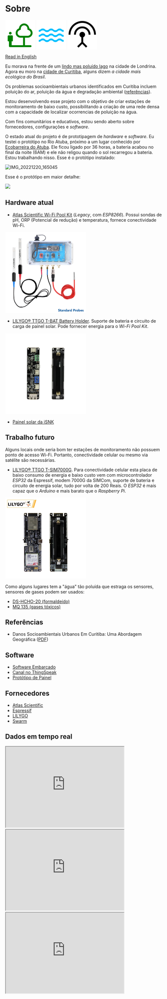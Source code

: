 # Sobre

<img src="https://raw.githubusercontent.com/dirceu-jr/ambient-water-quality/master/readme_files/nature_people_FILL0_wght400_GRAD0_opsz48.svg" align="middle"> <img src="https://raw.githubusercontent.com/dirceu-jr/ambient-water-quality/master/readme_files/water_FILL0_wght400_GRAD0_opsz48.svg" align="middle"> <img src="https://raw.githubusercontent.com/dirceu-jr/ambient-water-quality/master/readme_files/antenna_FILL0_wght400_GRAD0_opsz48.svg" align="middle">

[Read in English](https://dirceu-jr.github.io/ambient-water-quality/)

Eu morava na frente de um [lindo mas poluído lago](https://pt.wikipedia.org/wiki/Ficheiro:Lago_Igap%C3%B3_Londrina.jpg) na cidade de Londrina. Agora eu moro na [cidade de Curitiba](https://pt.wikipedia.org/wiki/Curitiba), alguns dizem _a cidade mais ecológica do Brasil_.

Os problemas socioambientais urbanos identificados em Curitiba incluem poluição do ar, poluição da água e degradação ambiental ([referências](#referências)).

Estou desenvolvendo esse projeto com o objetivo de criar estações de monitoramento de baixo custo, possibilitando a criação de uma rede densa com a capacidade de localizar ocorrencias de poluição na água.

Com fins comunitários e educativos, estou sendo aberto sobre fornecedores, configurações e _software_.

O estado atual do projeto é de prototipagem de _hardware_ e _software_. Eu testei o protótipo no Rio Atuba, próximo a um lugar conhecido por [Ecobarreira do Atuba](https://www.instagram.com/ecobarreira_diegosaldanha/). Ele ficou ligado por 36 horas, a bateria acabou no final da noite (6AM) e ele não religou quando o sol recarregou a bateria. Estou trabalhando nisso. Esse é o protótipo instalado:

![IMG_20221220_165045](https://user-images.githubusercontent.com/20571/212798906-fd5728bf-b791-455d-8456-79cf07689e0c.jpg)

Esse é o protótipo em maior detalhe:

<img src="https://user-images.githubusercontent.com/20571/212799501-3fa20d3c-de6e-48f0-9699-e0ce9b30915b.jpg" width="340">

## Hardware atual

- [Atlas Scientific Wi-Fi Pool Kit](https://atlas-scientific.com/kits/wi-fi-pool-kit/) (_Legacy_, com _ESP8266_). Possui sondas de pH, ORP (Potencial de redução) e temperatura, fornece conectividade Wi-Fi.

<a target="_blank" href="https://atlas-scientific.com/kits/wi-fi-pool-kit/"><img alt="Atlas Scientific Wi-Fi Pool Kit" width="260" src="https://raw.githubusercontent.com/dirceu-jr/ambient-water-quality/master/readme_files/wi-fi-pk01.jpeg"></a>

- [LILYGO® TTGO T-BAT Battery Holder](https://pt.aliexpress.com/item/4001156737871.html). Suporte de bateria e circuito de carga de painel solar. Pode fornecer energia para o _Wi-Fi Pool Kit_.

<a target="_blank" href="https://pt.aliexpress.com/item/4001156737871.html"><img alt="LILYGO® TTGO T-BAT Suporte de Bateria" width="260" src="https://raw.githubusercontent.com/dirceu-jr/ambient-water-quality/master/readme_files/lilygo-ttgo-t-bat.webp"></a>

- [Painel solar da iSNK](https://pt.aliexpress.com/store/3877081)

## Trabalho futuro

Alguns locais onde seria bom ter estações de monitoramento não possuem ponto de acesso Wi-Fi. Portanto, conectividade celular ou mesmo via satélite são necessárias.

- [LILYGO® TTGO T-SIM7000G](https://pt.aliexpress.com/item/4000542688096.html). Para conectividade celular esta placa de baixo consumo de energia e baixo custo vem com microcontrolador _ESP32_ da Espressif, modem 7000G da SIMCom, suporte de bateria e circuito de energia solar, tudo por volta de 200 Reais. O _ESP32_ é mais capaz que o _Arduino_ e mais barato que o _Raspberry Pi_.

<a target="_blank" href="https://pt.aliexpress.com/item/4000542688096.html"><img alt="LILYGO® TTGO T-SIM7000G" width="260" src="https://raw.githubusercontent.com/dirceu-jr/ambient-water-quality/master/readme_files/lilygo-t-sim7000g.webp"></a>

Como alguns lugares tem a "água" tão poluída que estraga os sensores, sensores de gases podem ser usados:

- [DS-HCHO-20 (formaldeído)](https://aliexpress.com/item/10000027551761.html)
- [MQ 135 (gases tóxicos)](https://aliexpress.com/w/wholesale-MQ-135.html)

## Referências

- Danos Socioambientais Urbanos Em Curitiba: Uma Abordagem Geográfica ([PDF](https://github.com/dirceu-jr/ambient-water-quality/blob/master/references/danos-socioambientais-urbanos-em-curitiba-uma-abordagem-geografica.pdf))

## Software

- [Software Embarcado](https://github.com/dirceu-jr/ambient-water-quality/blob/master/firmware/legacy_pool_kit.ino)
- [Canal no ThingSpeak](https://thingspeak.com/channels/1956479/)
- [Protótipo de Painel](https://dirceu-jr.github.io/ambient-water-quality/dashboard/)

## Fornecedores

- [Atlas Scientific](https://atlas-scientific.com/)
- [Espressif](https://www.espressif.com/)
- [LILYGO](https://pt.aliexpress.com/store/2090076)
- [Swarm](https://swarm.space/)

## Dados em tempo real

<iframe width="380" height="260" src="https://thingspeak.com/channels/1956479/charts/1?bgcolor=%23ffffff&color=%23d62020&dynamic=true&results=60&title=pH&type=line&width=380"></iframe>

<iframe width="380" height="260" src="https://thingspeak.com/channels/1956479/charts/2?bgcolor=%23ffffff&color=%23d62020&dynamic=true&results=60&title=ORP&type=line&width=380"></iframe>

<iframe width="380" height="260" src="https://thingspeak.com/channels/1956479/charts/3?bgcolor=%23ffffff&color=%23d62020&dynamic=true&results=60&title=Temp&type=line&width=380"></iframe>
